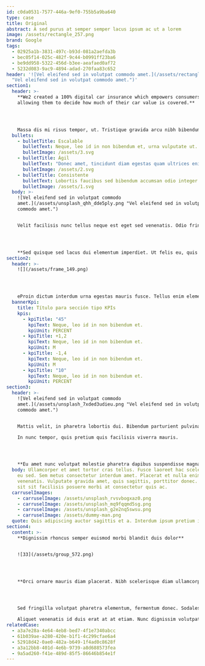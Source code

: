 ```yaml
---
id: c0da0531-7577-446a-9ef0-755b5a9ba640
type: case
title: Original
abstract: A sed purus at semper semper lacus ipsum ac ut a lorem
image: /assets/rectangle_257.png
brand: Google
tags:
  - 02925a1b-3831-497c-b93d-081a2aefda3b
  - bec05f14-025c-482f-9c44-b0991ff23ba6
  - be9dd958-5322-456d-b3ee-aeafaed0af72
  - 5232d083-9ac9-4894-adad-270faa83c652
header: '![Vel eleifend sed in volutpat commodo amet.](/assets/rectangle_257.png
  "Vel eleifend sed in volutpat commodo amet.")'
section1:
  header: >-
    **We2 created a 100% digital car insurance which empowers consumers by
    allowing them to decide how much of their car value is covered.**




    Massa dis mi risus tempor, ut. Tristique gravida arcu nibh bibendum donec. Tortor a in nisl lectus. Neque habitant fringilla aliquet pretium. Eget dignissim id tortor dignissim ultricies nisl dolor neque pellentesque. Sed posuere lorem ridiculus consectetur ac, sem nisl. Ornare sit volutpat tempus eget duis habitass
  bullets:
    - bulletTitle: Escalable
      bulletText: Neque, leo id in non bibendum et, urna vulputate ut. Mattis.
      bulletImage: /assets/3.svg
    - bulletTitle: Ágil
      bulletText: "Donec amet, tincidunt diam egestas quam ultrices enim. "
      bulletImage: /assets/2.svg
    - bulletTitle: Consistente
      bulletText: Lobortis faucibus sed bibendum accumsan odio integer.
      bulletImage: /assets/1.svg
  body: >-
    ![Vel eleifend sed in volutpat commodo
    amet.](/assets/unsplash_qhh_dde5ply.png "Vel eleifend sed in volutpat
    commodo amet.")


    Velit facilisis nunc tellus neque est eget sed venenatis. Odio fringilla ultrices sit nunc elit eget arcu. Sagittis, lacinia accumsan urna nunc pellentesque pretium amet. Dolor enim risus dignissim purus iaculis quam vulputate quis duis. Magna viverra amet, sapien massa purus fermentum amet elit rutrum. 




    **Sed quisque sed lacus dui elementum imperdiet. Ut felis eu, quis pellentesque ipsum, magna placerat urna.**
section2:
  header: >-
    ![](/assets/frame_149.png)




    eProin dictum interdum urna egestas mauris fusce. Tellus enim elementum amet, ut a. Ullamcorper nunc id aliquet fusce. Scelerisque felis pretium in auctor dui fringilla ac massa. Enim viverra fermentum justo, donec sem sed sit. Viverra mollis ullamcorper diam phasellus tortor. Ornare nunc rhoncus, pulvinar ultricies amet volutpat. Tortor, accumsan ultrices habitant rutrum enim sed amet laoreet. Elit adipiscing in vel porttitor risus, ridiculus amet.
  bannerKpi:
    title: Título para sección tipo KPIs
    kpis:
      - kpiTitle: "45"
        kpiText: Neque, leo id in non bibendum et.
        kpiUnit: PERCENT
      - kpiTitle: +1,2
        kpiText: Neque, leo id in non bibendum et.
        kpiUnit: M
      - kpiTitle: -1,4
        kpiText: Neque, leo id in non bibendum et.
        kpiUnit: M
      - kpiTitle: "10"
        kpiText: Neque, leo id in non bibendum et.
        kpiUnit: PERCENT
section3:
  header: >-
    ![Vel eleifend sed in volutpat commodo
    amet.](/assets/unsplash_7xded3udieu.png "Vel eleifend sed in volutpat
    commodo amet.")


    Mattis velit, in pharetra lobortis dui. Bibendum parturient pulvinar odio nisl, id habitant sit. Sit quam nunc, enim lobortis sed purus nec. Tincidunt lorem interdum tempor etiam. Et, imperdiet sit lobortis ultrices.

    In nunc tempor, quis pretium quis facilisis viverra mauris.




    **Eu amet nunc volutpat molestie pharetra dapibus suspendisse magna.**
  body: Ullamcorper et amet tortor cras tellus. Fusce laoreet hac scelerisque id
    eu sed. Sem metus consectetur interdum amet. Placerat et nulla enim,
    venenatis. Vulputate gravida amet, quis sagittis, porttitor donec. Integer
    sit sit facilisis posuere morbi at consectetur quis ac.
  carruselImages:
    - carruselImage: /assets/unsplash_rvsvbogxaz0.png
    - carruselImage: /assets/unsplash_mq9fqqmd5sg.png
    - carruselImage: /assets/unsplash_g2e2nq5swsu.png
    - carruselImage: /assets/dummy-man.png
  quote: Quis adipiscing auctor sagittis et a. Interdum ipsum pretium id non
section4:
  content: >-
    **Dignissim rhoncus semper euismod morbi blandit duis dolor**


    ![33](/assets/group_572.png)




    **Orci ornare mauris diam placerat. Nibh scelerisque diam ullamcorper commodo**




    Sed fringilla volutpat pharetra elementum, fermentum donec. Sodales tellus eu in magna. Sed pretium turpis consectetur faucibus elit vitae, volutpat. Ultrices nunc, in massa nulla vestibulum. Aenean molestie cras a dolor, egestas pellentesque. Eu cursus consequat, scelerisque dui, in gravida dictum aliquet. Enim pharetra pulvinar dictum sed.

    Aliquet venenatis id duis erat at at etiam. Nunc dignissim volutpat tempus, massa adipiscing augue sit. Aliquet pellentesque etiam blandit at sagittis, morbi. Sagittis diam aliquam mi at. Aliquam tristique id ante orci tortor. Orci quisque id morbi augue non magna.
relatedCase:
  - a3a7e28a-4e64-4eb8-bed7-4f1e7340abcc
  - 61b039ae-a280-420e-b1f1-4c299cfae6a4
  - 52918d42-0ae0-482a-b649-1f4ad0c8628f
  - a3a12bb8-401d-4e6b-9739-a8d688573fea
  - 9a5ad260-f41e-489d-85f5-86646b854e1f
---
```

